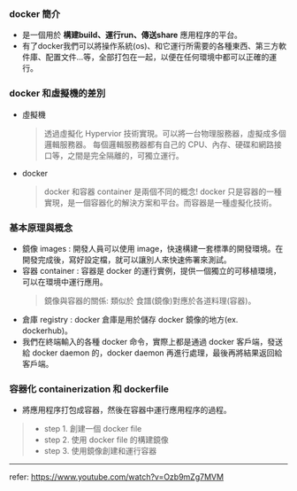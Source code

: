 ### docker 簡介
- 是一個用於 **構建build、運行run、傳送share** 應用程序的平台。
- 有了docker我們可以將操作系統(os)、和它運行所需要的各種東西、第三方軟件庫、配置文件...等，全部打包在一起，以便在任何環境中都可以正確的運行。

### docker 和虛擬機的差別
- 虛擬機
  >  透過虛擬化 Hypervior 技術實現。可以將一台物理服務器，虛擬成多個邏輯服務器。
  >  每個邏輯服務器都有自己的 CPU、內存、硬碟和網路接口等，之間是完全隔離的，可獨立運行。
- docker
  > docker 和容器 container 是兩個不同的概念!  docker 只是容器的一種實現，是一個容器化的解決方案和平台。而容器是一種虛擬化技術。

### 基本原理與概念
- 鏡像 images : 開發人員可以使用 image，快速構建一套標準的開發環境。在開發完成後，寫好設定檔，就可以讓別人來快速佈署來測試。
- 容器 container : 容器是 docker 的運行實例，提供一個獨立的可移植環境，可以在環境中運行應用。
  >  鏡像與容器的關係: 類似於 食譜(鏡像)對應於各道料理(容器)。
- 倉庫 registry : docker 倉庫是用於儲存 docker 鏡像的地方(ex. dockerhub)。
- 我們在終端輸入的各種 docker 命令，實際上都是通過 docker 客戶端，發送給 docker daemon 的，docker daemon 再進行處理，最後再將結果返回給客戶端。

### 容器化 containerization 和 dockerfile
- 將應用程序打包成容器，然後在容器中運行應用程序的過程。
> - step 1. 創建一個 docker file
> - step 2. 使用 docker file 的構建鏡像
> - step 3. 使用鏡像創建和運行容器

-------------------
refer: https://www.youtube.com/watch?v=Ozb9mZg7MVM
